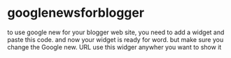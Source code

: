 # googlenewsforblogger
to use google new for your blogger web site, you need to add a widget and paste this code.
and now your widget is ready for word. but make sure you change the Google new. URL
use this widger anywher you want to show it
